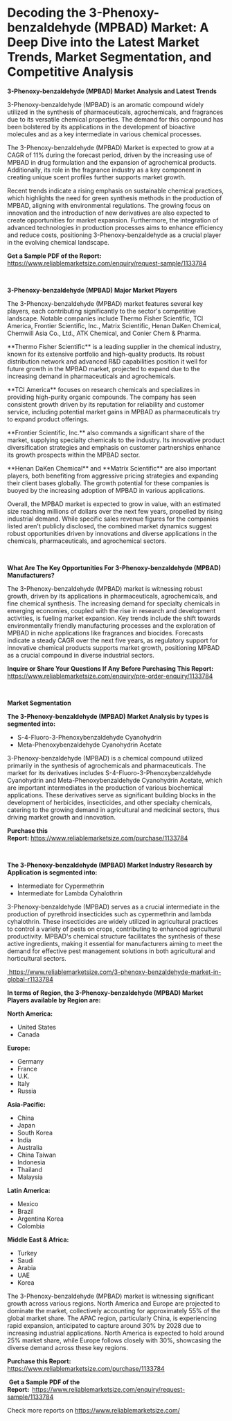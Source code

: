 <p><h1>Decoding the 3-Phenoxy-benzaldehyde (MPBAD) Market: A Deep Dive into the Latest Market Trends, Market Segmentation, and Competitive Analysis</h1></p><p><strong>3-Phenoxy-benzaldehyde (MPBAD) Market Analysis and Latest Trends</strong></p>
<p><p>3-Phenoxy-benzaldehyde (MPBAD) is an aromatic compound widely utilized in the synthesis of pharmaceuticals, agrochemicals, and fragrances due to its versatile chemical properties. The demand for this compound has been bolstered by its applications in the development of bioactive molecules and as a key intermediate in various chemical processes. </p><p>The 3-Phenoxy-benzaldehyde (MPBAD) Market is expected to grow at a CAGR of 11% during the forecast period, driven by the increasing use of MPBAD in drug formulation and the expansion of agrochemical products. Additionally, its role in the fragrance industry as a key component in creating unique scent profiles further supports market growth. </p><p>Recent trends indicate a rising emphasis on sustainable chemical practices, which highlights the need for green synthesis methods in the production of MPBAD, aligning with environmental regulations. The growing focus on innovation and the introduction of new derivatives are also expected to create opportunities for market expansion. Furthermore, the integration of advanced technologies in production processes aims to enhance efficiency and reduce costs, positioning 3-Phenoxy-benzaldehyde as a crucial player in the evolving chemical landscape.</p></p>
<p><strong>Get a Sample PDF of the Report:&nbsp;</strong> <a href="https://www.reliablemarketsize.com/enquiry/request-sample/1133784?utm_campaign=2993&utm_medium=2&utm_source=Github&utm_content=ia&utm_term=25032025&utm_id=3-phenoxy-benzaldehyde-mpbad">https://www.reliablemarketsize.com/enquiry/request-sample/1133784</a></p>
<p>&nbsp;</p>
<p><strong>3-Phenoxy-benzaldehyde (MPBAD) Major Market Players</strong></p>
<p><p>The 3-Phenoxy-benzaldehyde (MPBAD) market features several key players, each contributing significantly to the sector's competitive landscape. Notable companies include Thermo Fisher Scientific, TCI America, Frontier Scientific, Inc., Matrix Scientific, Henan DaKen Chemical, Chemwill Asia Co., Ltd., ATK Chemical, and Conier Chem & Pharma.</p><p>**Thermo Fisher Scientific** is a leading supplier in the chemical industry, known for its extensive portfolio and high-quality products. Its robust distribution network and advanced R&D capabilities position it well for future growth in the MPBAD market, projected to expand due to the increasing demand in pharmaceuticals and agrochemicals.</p><p>**TCI America** focuses on research chemicals and specializes in providing high-purity organic compounds. The company has seen consistent growth driven by its reputation for reliability and customer service, including potential market gains in MPBAD as pharmaceuticals try to expand product offerings.</p><p>**Frontier Scientific, Inc.** also commands a significant share of the market, supplying specialty chemicals to the industry. Its innovative product diversification strategies and emphasis on customer partnerships enhance its growth prospects within the MPBAD sector.</p><p>**Henan DaKen Chemical** and **Matrix Scientific** are also important players, both benefiting from aggressive pricing strategies and expanding their client bases globally. The growth potential for these companies is buoyed by the increasing adoption of MPBAD in various applications.</p><p>Overall, the MPBAD market is expected to grow in value, with an estimated size reaching millions of dollars over the next few years, propelled by rising industrial demand. While specific sales revenue figures for the companies listed aren't publicly disclosed, the combined market dynamics suggest robust opportunities driven by innovations and diverse applications in the chemicals, pharmaceuticals, and agrochemical sectors.</p></p>
<p>&nbsp;</p>
<p><strong>What Are The Key Opportunities For 3-Phenoxy-benzaldehyde (MPBAD) Manufacturers?</strong></p>
<p><p>The 3-Phenoxy-benzaldehyde (MPBAD) market is witnessing robust growth, driven by its applications in pharmaceuticals, agrochemicals, and fine chemical synthesis. The increasing demand for specialty chemicals in emerging economies, coupled with the rise in research and development activities, is fueling market expansion. Key trends include the shift towards environmentally friendly manufacturing processes and the exploration of MPBAD in niche applications like fragrances and biocides. Forecasts indicate a steady CAGR over the next five years, as regulatory support for innovative chemical products supports market growth, positioning MPBAD as a crucial compound in diverse industrial sectors.</p></p>
<p><strong>Inquire or Share Your Questions If Any Before Purchasing This Report:</strong> <a href="https://www.reliablemarketsize.com/enquiry/pre-order-enquiry/1133784?utm_campaign=2993&utm_medium=2&utm_source=Github&utm_content=ia&utm_term=25032025&utm_id=3-phenoxy-benzaldehyde-mpbad">https://www.reliablemarketsize.com/enquiry/pre-order-enquiry/1133784</a></p>
<p>&nbsp;</p>
<p><strong>Market Segmentation</strong></p>
<p><strong>The 3-Phenoxy-benzaldehyde (MPBAD) Market Analysis by types is segmented into:</strong></p>
<p><ul><li>S-4-Fluoro-3-Phenoxybenzaldehyde Cyanohydrin</li><li>Meta-Phenoxybenzaldehyde Cyanohydrin Acetate</li></ul></p>
<p><p>3-Phenoxy-benzaldehyde (MPBAD) is a chemical compound utilized primarily in the synthesis of agrochemicals and pharmaceuticals. The market for its derivatives includes S-4-Fluoro-3-Phenoxybenzaldehyde Cyanohydrin and Meta-Phenoxybenzaldehyde Cyanohydrin Acetate, which are important intermediates in the production of various biochemical applications. These derivatives serve as significant building blocks in the development of herbicides, insecticides, and other specialty chemicals, catering to the growing demand in agricultural and medicinal sectors, thus driving market growth and innovation.</p></p>
<p><strong>Purchase this Report:&nbsp;</strong><a href="https://www.reliablemarketsize.com/purchase/1133784?utm_campaign=2993&utm_medium=2&utm_source=Github&utm_content=ia&utm_term=25032025&utm_id=3-phenoxy-benzaldehyde-mpbad">https://www.reliablemarketsize.com/purchase/1133784</a></p>
<p>&nbsp;</p>
<p><strong>The 3-Phenoxy-benzaldehyde (MPBAD) Market Industry Research by Application is segmented into:</strong></p>
<p><ul><li>Intermediate for Cypermethrin</li><li>Intermediate for Lambda Cyhalothrin</li></ul></p>
<p><p>3-Phenoxy-benzaldehyde (MPBAD) serves as a crucial intermediate in the production of pyrethroid insecticides such as cypermethrin and lambda cyhalothrin. These insecticides are widely utilized in agricultural practices to control a variety of pests on crops, contributing to enhanced agricultural productivity. MPBAD's chemical structure facilitates the synthesis of these active ingredients, making it essential for manufacturers aiming to meet the demand for effective pest management solutions in both agricultural and horticultural sectors.</p></p>
<p><a href="https://www.reliablemarketsize.com/3-phenoxy-benzaldehyde-market-in-global-r1133784?utm_campaign=2993&utm_medium=2&utm_source=Github&utm_content=ia&utm_term=25032025&utm_id=3-phenoxy-benzaldehyde-mpbad">&nbsp;https://www.reliablemarketsize.com/3-phenoxy-benzaldehyde-market-in-global-r1133784</a></p>
<p><strong>In terms of Region, the 3-Phenoxy-benzaldehyde (MPBAD) Market Players available by Region are:</strong></p>
<p>
    <p> <strong> North America: </strong>
        <ul>
            <li>United States</li>
            <li>Canada</li>
        </ul>
        </p> 
    <p> <strong> Europe: </strong>
        <ul>
            <li>Germany</li>
            <li>France</li>
            <li>U.K.</li>
            <li>Italy</li>
            <li>Russia</li>
        </ul>
        </p> 
    <p> <strong> Asia-Pacific: </strong>
        <ul>
            <li>China</li>
            <li>Japan</li>
            <li>South Korea</li>
            <li>India</li>
            <li>Australia</li>
            <li>China Taiwan</li>
            <li>Indonesia</li>
            <li>Thailand</li>
            <li>Malaysia</li>
        </ul>
        </p> 
    <p> <strong> Latin America: </strong>
        <ul>
            <li>Mexico</li>
            <li>Brazil</li>
            <li>Argentina Korea</li>
            <li>Colombia</li>
        </ul>
        </p> 
    <p> <strong> Middle East & Africa: </strong>
        <ul>
            <li>Turkey</li>
            <li>Saudi</li>
            <li>Arabia</li>
            <li>UAE</li>
            <li>Korea</li>
        </ul>
    </p>
    </p>
<p><p>The 3-Phenoxy-benzaldehyde (MPBAD) market is witnessing significant growth across various regions. North America and Europe are projected to dominate the market, collectively accounting for approximately 55% of the global market share. The APAC region, particularly China, is experiencing rapid expansion, anticipated to capture around 30% by 2028 due to increasing industrial applications. North America is expected to hold around 25% market share, while Europe follows closely with 30%, showcasing the diverse demand across these key regions.</p></p>
<p><strong>Purchase this Report: </strong><a href="https://www.reliablemarketsize.com/purchase/1133784?utm_campaign=2993&utm_medium=2&utm_source=Github&utm_content=ia&utm_term=25032025&utm_id=3-phenoxy-benzaldehyde-mpbad">https://www.reliablemarketsize.com/purchase/1133784</a></p>
<p>&nbsp;<strong>Get a Sample PDF of the Report:&nbsp;&nbsp;</strong><a href="https://www.reliablemarketsize.com/enquiry/request-sample/1133784?utm_campaign=2993&utm_medium=2&utm_source=Github&utm_content=ia&utm_term=25032025&utm_id=3-phenoxy-benzaldehyde-mpbad">https://www.reliablemarketsize.com/enquiry/request-sample/1133784</a></p>
<p><strong></strong></p>
<p>Check more reports on <a href="https://www.reliablemarketsize.com/?utm_campaign=2993&utm_medium=2&utm_source=Github&utm_content=ia&utm_term=25032025&utm_id=3-phenoxy-benzaldehyde-mpbad">https://www.reliablemarketsize.com/</a></p>